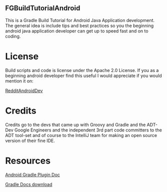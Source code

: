 FGBuildTutorialAndroid
---

This is a Gradle Build Tutorial for Android Java Application development. The general idea
is include tips and best practices so you  the beginning android java application developer
can get up to speed fast and on to coding.



# License

Build scripts and code is license under the Apache 2.0 License.
If you as a beginning android developer find this useful I would appreciate if
you would mention it on:

[RedditAndroidDev]()



# Credits

Credits go to the devs that came up with Groovy and Gradle and the ADT-Dev Google Engineers and
the independent 3rd part code committers to the ADT tool-set and of course to the IntelliJ
team for making an open source version of their fine IDE.

# Resources

[Android Gradle Plugin Doc]()

[Gradle Docs download]()


